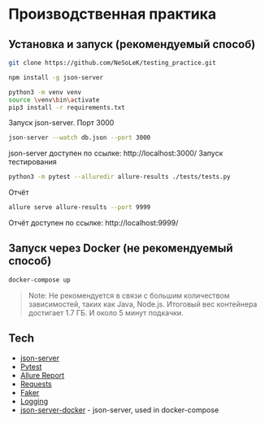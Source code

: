 # Производственная практика



## Установка и запуск (рекомендуемый способ)

```sh
git clone https://github.com/NeSoLeK/testing_practice.git
```
```sh
npm install -g json-server
```
```sh
python3 -m venv venv
source \venv\bin\activate
pip3 install -r requirements.txt
```

Запуск json-server. Порт 3000
```sh
json-server --watch db.json --port 3000
```
json-server доступен по ссылке: http://localhost:3000/
Запуск тестирования
```sh
python3 -m pytest --alluredir allure-results ./tests/tests.py
```
Отчёт
```sh
allure serve allure-results --port 9999
```
Отчёт доступен по ссылке: http://localhost:9999/


## Запуск через Docker (не рекомендуемый способ)
```sh
docker-compose up
```
> Note: Не рекомендуется в связи с большим количеством зависимостей, таких как Java, Node.js.
> Итоговый вес контейнера достигает 1.7 ГБ. И около 5 минут подкачки. 




## Tech

- [json-server](https://github.com/typicode/json-server)
- [Pytest](https://docs.pytest.org/en/7.4.x/)
- [Allure Report](https://allurereport.org/)
- [Requests](https://pypi.org/project/requests/)
- [Faker](https://faker.readthedocs.io/en/master/index.html#)
- [Logging](https://docs.python.org/3/library/logging.html)
- [json-server-docker](https://github.com/codfish/json-server-docker) - json-server, used in docker-compose








